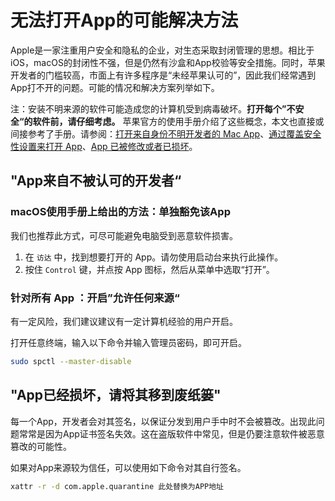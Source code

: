 # 无法打开App的可能解决方法

Apple是一家注重用户安全和隐私的企业，对生态采取封闭管理的思想。相比于iOS，macOS的封闭性不强，但是仍然有沙盒和App校验等安全措施。同时，苹果开发者的门槛较高，市面上有许多程序是“未经苹果认可的”，因此我们经常遇到App打不开的问题。可能的情况和解决方案列举如下。

注：安装不明来源的软件可能造成您的计算机受到病毒破坏。**打开每个”不安全“的软件前，请仔细考虑。** 苹果官方的使用手册介绍了这些概念，本文也直接或间接参考了手册。请参阅：[打开来自身份不明开发者的 Mac App](https://support.apple.com/zh-cn/guide/mac-help/mh40616/mac)、[通过覆盖安全性设置来打开 App](https://support.apple.com/zh-cn/guide/mac-help/mh40617/mac)、[App 已被修改或者已损坏](https://support.apple.com/zh-cn/guide/mac-help/mh40619/mac)。

## "App来自不被认可的开发者“

### macOS使用手册上给出的方法：单独豁免该App

我们也推荐此方式，可尽可能避免电脑受到恶意软件损害。

1. 在 `访达` 中，找到想要打开的 App。请勿使用启动台来执行此操作。
2. 按住 `Control` 键，并点按 App 图标，然后从菜单中选取“打开”。

### 针对所有 App ：开启”允许任何来源“

有一定风险，我们建议建议有一定计算机经验的用户开启。

打开任意终端，输入以下命令并输入管理员密码，即可开启。

```bash
sudo spctl --master-disable
```

## "App已经损坏，请将其移到废纸篓"

每一个App，开发者会对其签名，以保证分发到用户手中时不会被篡改。出现此问题常常是因为App证书签名失效。这在盗版软件中常见，但是仍要注意软件被恶意篡改的可能性。

如果对App来源较为信任，可以使用如下命令对其自行签名。

```bash
xattr -r -d com.apple.quarantine 此处替换为APP地址
```

